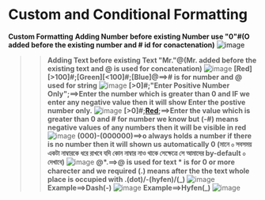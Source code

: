 # Custom and Conditional Formatting
**Custom Formatting**
**Adding Number before existing Number use "0"#(O added before the existing number and # id for conactenation)**
![image](https://github.com/Peacock333/Excel/assets/142161753/dea5f81a-bd41-4c3c-90a1-e412a70c84b2)
>>**Adding Text before existing Text "Mr."@(Mr. added before the existing text and @ is used for concatenation)** 
![image](https://github.com/Peacock333/Excel/assets/142161753/24d360fe-c958-4e2d-89f7-7913a5117e40)
>>**[Red][>100]#;[Green][<100]#;[Blue]@==># is for number and @ used for string**
![image](https://github.com/Peacock333/Excel/assets/142161753/22e966fd-6f07-470e-a1ac-aa77231dcc3f)
**[>0]#;"Enter Positive Number Only";==>Enter the number which is greater than 0 and IF we enter any
>>negative value then it will show Enter the postive number only.**
![image](https://github.com/Peacock333/Excel/assets/142161753/b6a5719d-40df-435e-af7d-c2e861834cf4)
>>**[>0]#;[Red](-#);==>Enter the value which is greater than 0 and # for number we know but (-#) means
>>negative values of any numbers then it will be visible in red**
>>![image](https://github.com/Peacock333/Excel/assets/142161753/123d6e98-4279-4ccd-a40b-88f287620c4d)
>>**(000)-(000000)==>o always holds a number if there is no number then it will shown us automatically
0 (মানে ০ সবসময় একটা নাম্বারকে ধরে রাখবে যদি কোন নাম্বার নাও থাকে সেক্ষেত্রে সে আমাদের by-default ০ দেখাবে)**
>>![image](https://github.com/Peacock333/Excel/assets/142161753/fb0680f9-86b9-4ef6-a19b-cf79ac119f10)
>>**@*.==>@ is used for text * is for 0 or more charecter and we required (.) means after the the text whole place is occupied with .(dot)/-(hyfen)/(_)**
>>![image](https://github.com/Peacock333/Excel/assets/142161753/bdb0bf4a-d63f-4bc9-a862-d69f52720d2b)
**Example==>Dash(-)**
>>![image](https://github.com/Peacock333/Excel/assets/142161753/105e25a8-cd31-49a9-a640-d5712b350543)
**Example==>Hyfen(_)**
>>![image](https://github.com/Peacock333/Excel/assets/142161753/99b566c2-6ffb-4a95-a11d-bd2de0c0c69e)








